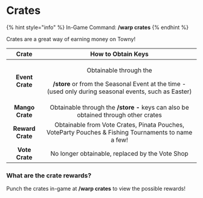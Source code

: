 # Crates

{% hint style="info" %}
In-Game Command: **/warp crates**
{% endhint %}

Crates are a great way of earning money on Towny!

|       Crate      |                                                                    How to Obtain Keys                                                                    |
| :--------------: | :------------------------------------------------------------------------------------------------------------------------------------------------------: |
|  **Event Crate** | <p>Obtainable through the </p><p><strong>/store</strong> or from the Seasonal Event at the time - (used only during seasonal events, such as Easter)</p> |
|  **Mango Crate** |                                    Obtainable through the **/store -** keys can also be obtained through other crates                                    |
| **Reward Crate** |                            Obtainable from Vote Crates, Pinata Pouches, VoteParty Pouches & Fishing Tournaments to name a few!                           |
|  **Vote Crate**  |                                                      No longer obtainable, replaced by the Vote Shop                                                     |

### What are the crate rewards?

Punch the crates in-game at **/warp crates** to view the possible rewards!

